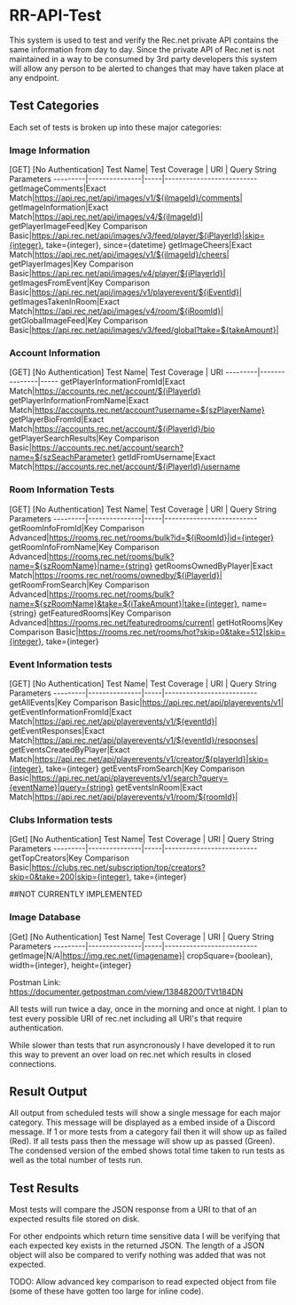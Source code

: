 # RR-API-Test

This system is used to test and verify the Rec.net private API contains the same information from day to day.  Since the private API of Rec.net is not maintained in a way to be consumed by 3rd party developers this system will allow any person to be alerted to changes that may have taken place at any endpoint.

## Test Categories
Each set of tests is broken up into these major categories:

### Image Information
[GET] [No Authentication]
Test Name| Test Coverage | URI | Query String Parameters
---------|---------------|-----|--------------------------
getImageComments|Exact Match|https://api.rec.net/api/images/v1/${iImageId}/comments|
getImageInformation|Exact Match|https://api.rec.net/api/images/v4/${iImageId}|
getPlayerImageFeed|Key Comparison Basic|https://api.rec.net/api/images/v3/feed/player/${iPlayerId}|skip={integer}, take={integer}, since={datetime}
getImageCheers|Exact Match|https://api.rec.net/api/images/v1/${iImageId}/cheers|
getPlayerImages|Key Comparison Basic|https://api.rec.net/api/images/v4/player/${iPlayerId}|
getImagesFromEvent|Key Comparison Basic|https://api.rec.net/api/images/v1/playerevent/${iEventId}|
getImagesTakenInRoom|Exact Match|https://api.rec.net/api/images/v4/room/${iRoomId}|
getGlobalImageFeed|Key Comparison Basic|https://api.rec.net/api/images/v3/feed/global?take=${takeAmount}|

### Account Information
[GET] [No Authentication]
Test Name| Test Coverage | URI 
---------|---------------|-----
getPlayerInformationFromId|Exact Match|https://accounts.rec.net/account/${iPlayerId}
getPlayerInformationFromName|Exact Match|https://accounts.rec.net/account?username=${szPlayerName}
getPlayerBioFromId|Exact Match|https://accounts.rec.net/account/${iPlayerId}/bio
getPlayerSearchResults|Key Comparison Basic|https://accounts.rec.net/account/search?name=${szSeachParameter}
getIdFromUsername|Exact Match|https://accounts.rec.net/account/${iPlayerId}/username

### Room Information Tests
[GET] [No Authentication]
Test Name| Test Coverage | URI | Query String Parameters
---------|---------------|-----|--------------------------
getRoomInfoFromId|Key Comparison Advanced|https://rooms.rec.net/rooms/bulk?id=${iRoomId}|id={integer}
getRoomInfoFromName|Key Comparison Advanced|https://rooms.rec.net/rooms/bulk?name=${szRoomName}|name={string}
getRoomsOwnedByPlayer|Exact Match|https://rooms.rec.net/rooms/ownedby/${iPlayerId}|
getRoomFromSearch|Key Comparison Advanced|https://rooms.rec.net/rooms/bulk?name=${szRoomName}&take=${iTakeAmount}|take={integer}, name={string}
getFeaturedRooms|Key Comparison Advanced|https://rooms.rec.net/featuredrooms/current|
getHotRooms|Key Comparison Basic|https://rooms.rec.net/rooms/hot?skip=0&take=512|skip={integer}, take={integer}

### Event Information tests
[GET] [No Authentication]
Test Name| Test Coverage | URI | Query String Parameters
---------|---------------|-----|--------------------------
getAllEvents|Key Comparison Basic|https://api.rec.net/api/playerevents/v1|
getEventInformationFromId|Exact Match|https://api.rec.net/api/playerevents/v1/${eventId}|
getEventResponses|Exact Match|https://api.rec.net/api/playerevents/v1/${eventId}/responses|
getEventsCreatedByPlayer|Exact Match|https://api.rec.net/api/playerevents/v1/creator/${playerId}|skip={integer}, take={integer}
getEventsFromSearch|Key Comparison Basic|https://api.rec.net/api/playerevents/v1/search?query={eventName}|query={string}
getEventsInRoom|Exact Match|https://api.rec.net/api/playerevents/v1/room/${roomId}|

### Clubs Information tests
[Get] [No Authentication]
Test Name| Test Coverage | URI | Query String Parameters
---------|---------------|-----|--------------------------
getTopCreators|Key Comparison Basic|https://clubs.rec.net/subscription/top/creators?skip=0&take=200|skip={integer}, take={integer}

##NOT CURRENTLY IMPLEMENTED

### Image Database
[Get] [No Authentication]
Test Name| Test Coverage | URI | Query String Parameters
---------|---------------|-----|--------------------------
getImage|N/A|https://img.rec.net/{imagename}| cropSquare={boolean}, width={integer}, height={integer}

Postman Link:
https://documenter.getpostman.com/view/13848200/TVt184DN

All tests will run twice a day, once in the morning and once at night.  I plan to test every possible URI of rec.net including all URI's that require authentication.

While slower than tests that run asyncronously I have developed it to run this way to prevent an over load on rec.net which results in closed connections.

## Result Output
All output from scheduled tests will show a single message for each major category.  This message will be displayed as a embed inside of a Discord message.  If 1 or more tests from a category fail then it will show up as failed (Red).  If all tests pass then the message will show up as passed (Green).  The condensed version of the embed shows total time taken to run tests as well as the total number of tests run.

## Test Results
Most tests will compare the JSON response from a URI to that of an expected results file stored on disk.

For other endpoints which return time sensitive data I will be verifying that each expected key exists in the returned JSON.  The length of a JSON object will also be compared to verify nothing was added that was not expected.

TODO:
Allow advanced key comparison to read expected object from file (some of these have gotten too large for inline code).